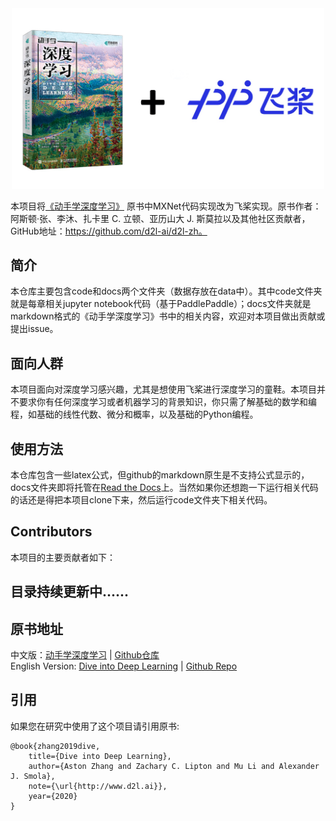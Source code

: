 <div align=center>
<img width="500" src="./docs/img/cover.jpg">
</div>



本项目将[《动手学深度学习》](http://zh.d2l.ai/) 原书中MXNet代码实现改为飞桨实现。原书作者：阿斯顿·张、李沐、扎卡里 C. 立顿、亚历山大 J. 斯莫拉以及其他社区贡献者，GitHub地址：https://github.com/d2l-ai/d2l-zh。


## 简介
本仓库主要包含code和docs两个文件夹（数据存放在data中）。其中code文件夹就是每章相关jupyter notebook代码（基于PaddlePaddle）；docs文件夹就是markdown格式的《动手学深度学习》书中的相关内容，欢迎对本项目做出贡献或提出issue。

## 面向人群
本项目面向对深度学习感兴趣，尤其是想使用飞桨进行深度学习的童鞋。本项目并不要求你有任何深度学习或者机器学习的背景知识，你只需了解基础的数学和编程，如基础的线性代数、微分和概率，以及基础的Python编程。

## 使用方法

本仓库包含一些latex公式，但github的markdown原生是不支持公式显示的，docs文件夹即将托管在[Read the Docs](https://readthedocs.org/)上。当然如果你还想跑一下运行相关代码的话还是得把本项目clone下来，然后运行code文件夹下相关代码。

## Contributors

本项目的主要贡献者如下：



## 目录持续更新中......




## 原书地址
中文版：[动手学深度学习](https://zh.d2l.ai/) | [Github仓库](https://github.com/d2l-ai/d2l-zh)       
English Version: [Dive into Deep Learning](https://d2l.ai/) | [Github Repo](https://github.com/d2l-ai/d2l-en)


## 引用
如果您在研究中使用了这个项目请引用原书:
```
@book{zhang2019dive,
    title={Dive into Deep Learning},
    author={Aston Zhang and Zachary C. Lipton and Mu Li and Alexander J. Smola},
    note={\url{http://www.d2l.ai}},
    year={2020}
}
```

